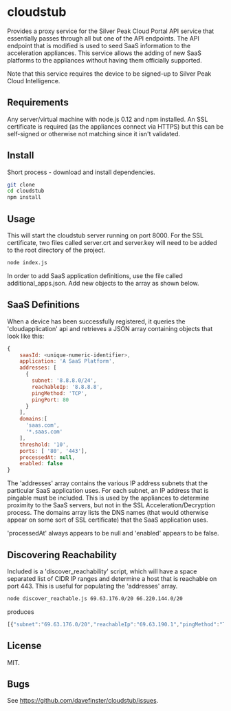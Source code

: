 # cloudstub

Provides a proxy service for the Silver Peak Cloud Portal API service that essentially passes through all but one of the API endpoints. The API endpoint that is modified is used to seed SaaS information to the acceleration appliances. This service allows the adding of new SaaS platforms to the appliances without having them officially supported.

Note that this service requires the device to be signed-up to Silver Peak Cloud Intelligence. 

## Requirements
Any server/virtual machine with node.js 0.12 and npm installed. An SSL certificate is required (as the appliances connect via HTTPS) but this can be self-signed or otherwise not matching since it isn't validated. 

## Install
Short process - download and install dependencies.
```bash
git clone 
cd cloudstub
npm install
```

## Usage
This will start the cloudstub server running on port 8000. For the SSL certificate, two files called server.crt and server.key will need to be added to the root directory of the project.
```bash
node index.js
```
In order to add SaaS application definitions, use the file called additional_apps.json. Add new objects to the array as shown below.

## SaaS Definitions
When a device has been successfully registered, it queries the 'cloudapplication' api and retrieves a JSON array containing objects that look like this:
```javascript
{
    saasId: <unique-numeric-identifier>,
    application: 'A SaaS Platform',
    addresses: [ 
      { 
        subnet: '8.8.8.0/24',
        reachableIp: '8.8.8.8',
        pingMethod: 'TCP',
        pingPort: 80 
      }
    ],
    domains:[
      'saas.com',
      '*.saas.com'
    ],
    threshold: '10',
    ports: [ '80', '443'],
    processedAt: null,
    enabled: false 
}
```
The 'addresses' array contains the various IP address subnets that the particular SaaS application uses. For each subnet, an IP address that is pingable must be included. This is used by the appliances to determine proximity to the SaaS servers, but not in the SSL Acceleration/Decryption process. The domains array lists the DNS names (that would otherwise appear on some sort of SSL certificate) that the SaaS application uses. 

'processedAt' always appears to be null and 'enabled' appears to be false. 

## Discovering Reachability
Included is a 'discover_reachability' script, which will have a space separated list of CIDR IP ranges and determine a host that is reachable on port 443. This is useful for populating the 'addresses' array.
```bash
node discover_reachable.js 69.63.176.0/20 66.220.144.0/20
```
produces
```javascript
[{"subnet":"69.63.176.0/20","reachableIp":"69.63.190.1","pingMethod":"TCP","pingPort":443}, {"subnet":"66.220.144.0/20","reachableIp":"66.220.156.73","pingMethod":"TCP","pingPort":443}]
```

## License

MIT.

## Bugs

See <https://github.com/davefinster/cloudstub/issues>.